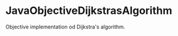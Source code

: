 JavaObjectiveDijkstrasAlgorithm
===============================

Objective implementation od Dijkstra's algorithm.
